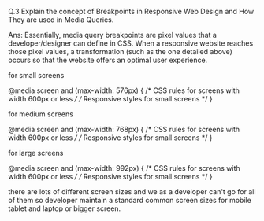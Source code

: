 Q.3 Explain the concept of Breakpoints in Responsive Web Design and How They are used in Media Queries.

Ans: Essentially, media query breakpoints are pixel values that a developer/designer can define in CSS. When a responsive website reaches those pixel values, a transformation (such as the one detailed above) occurs so that the website offers an optimal user experience.

for small screens

@media screen and (max-width: 576px) {
  /* CSS rules for screens with width 600px or less */
  /* Responsive styles for small screens */
}

for medium screens

@media screen and (max-width: 768px) {
  /* CSS rules for screens with width 600px or less */
  /* Responsive styles for small screens */
}

for large screens

@media screen and (max-width: 992px) {
  /* CSS rules for screens with width 600px or less */
  /* Responsive styles for small screens */
}

there are lots of different screen sizes and we as a developer can't go for all of them so developer maintain a standard common screen sizes for mobile tablet and laptop or bigger screen.